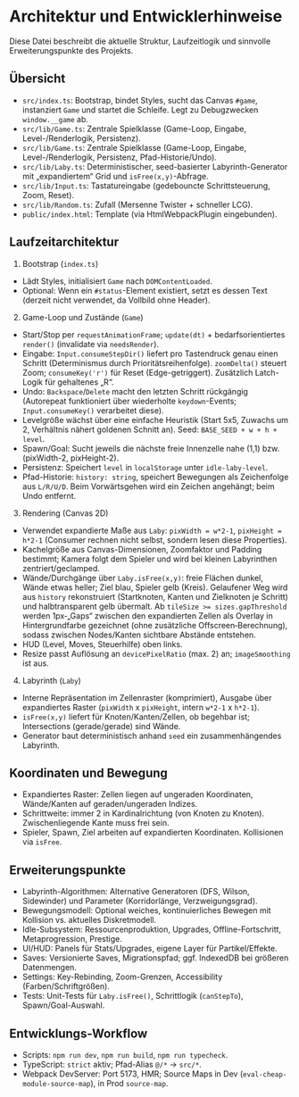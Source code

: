 # Architektur und Entwicklerhinweise

Diese Datei beschreibt die aktuelle Struktur, Laufzeitlogik und sinnvolle Erweiterungspunkte des Projekts.

## Übersicht

- `src/index.ts`: Bootstrap, bindet Styles, sucht das Canvas `#game`, instanziert `Game` und startet die Schleife. Legt zu Debugzwecken `window.__game` ab.
- `src/lib/Game.ts`: Zentrale Spielklasse (Game-Loop, Eingabe, Level-/Renderlogik, Persistenz).
- `src/lib/Game.ts`: Zentrale Spielklasse (Game-Loop, Eingabe, Level-/Renderlogik, Persistenz, Pfad-Historie/Undo).
- `src/lib/Laby.ts`: Deterministischer, seed-basierter Labyrinth-Generator mit „expandiertem“ Grid und `isFree(x,y)`-Abfrage.
- `src/lib/Input.ts`: Tastatureingabe (gedebouncte Schrittsteuerung, Zoom, Reset).
- `src/lib/Random.ts`: Zufall (Mersenne Twister + schneller LCG).
- `public/index.html`: Template (via HtmlWebpackPlugin eingebunden).

## Laufzeitarchitektur

1) Bootstrap (`index.ts`)
- Lädt Styles, initialisiert `Game` nach `DOMContentLoaded`.
- Optional: Wenn ein `#status`-Element existiert, setzt es dessen Text (derzeit nicht verwendet, da Vollbild ohne Header).

2) Game-Loop und Zustände (`Game`)
- Start/Stop per `requestAnimationFrame`; `update(dt)` + bedarfsorientiertes `render()` (invalidate via `needsRender`).
- Eingabe: `Input.consumeStepDir()` liefert pro Tastendruck genau einen Schritt (Determinismus durch Prioritätsreihenfolge). `zoomDelta()` steuert Zoom; `consumeKey('r')` für Reset (Edge-getriggert). Zusätzlich Latch-Logik für gehaltenes „R“.
- Undo: `Backspace`/`Delete` macht den letzten Schritt rückgängig (Autorepeat funktioniert über wiederholte `keydown`-Events; `Input.consumeKey()` verarbeitet diese).
- Levelgröße wächst über eine einfache Heuristik (Start 5x5, Zuwachs um 2, Verhältnis nähert goldenen Schnitt an). Seed: `BASE_SEED + w + h + level`.
- Spawn/Goal: Sucht jeweils die nächste freie Innenzelle nahe (1,1) bzw. (pixWidth-2, pixHeight-2).
- Persistenz: Speichert `level` in `localStorage` unter `idle-laby-level`.
- Pfad-Historie: `history: string`, speichert Bewegungen als Zeichenfolge aus `L/R/U/D`. Beim Vorwärtsgehen wird ein Zeichen angehängt; beim Undo entfernt.

3) Rendering (Canvas 2D)
- Verwendet expandierte Maße aus `Laby`: `pixWidth = w*2-1`, `pixHeight = h*2-1` (Consumer rechnen nicht selbst, sondern lesen diese Properties).
- Kachelgröße aus Canvas-Dimensionen, Zoomfaktor und Padding bestimmt; Kamera folgt dem Spieler und wird bei kleinen Labyrinthen zentriert/geclamped.
- Wände/Durchgänge über `Laby.isFree(x,y)`: freie Flächen dunkel, Wände etwas heller; Ziel blau, Spieler gelb (Kreis). Gelaufener Weg wird aus `history` rekonstruiert (Startknoten, Kanten und Zielknoten je Schritt) und halbtransparent gelb übermalt. Ab `tileSize >= sizes.gapThreshold` werden 1px‑„Gaps“ zwischen den expandierten Zellen als Overlay in Hintergrundfarbe gezeichnet (ohne zusätzliche Offscreen‑Berechnung), sodass zwischen Nodes/Kanten sichtbare Abstände entstehen.
- HUD (Level, Moves, Steuerhilfe) oben links.
- Resize passt Auflösung an `devicePixelRatio` (max. 2) an; `imageSmoothing` ist aus.

4) Labyrinth (`Laby`)
- Interne Repräsentation im Zellenraster (komprimiert), Ausgabe über expandiertes Raster (`pixWidth` x `pixHeight`, intern `w*2-1` x `h*2-1`).
- `isFree(x,y)` liefert für Knoten/Kanten/Zellen, ob begehbar ist; Intersections (gerade/gerade) sind Wände.
- Generator baut deterministisch anhand `seed` ein zusammenhängendes Labyrinth.

## Koordinaten und Bewegung

- Expandiertes Raster: Zellen liegen auf ungeraden Koordinaten, Wände/Kanten auf geraden/ungeraden Indizes.
- Schrittweite: immer 2 in Kardinalrichtung (von Knoten zu Knoten). Zwischenliegende Kante muss frei sein.
- Spieler, Spawn, Ziel arbeiten auf expandierten Koordinaten. Kollisionen via `isFree`.

## Erweiterungspunkte

- Labyrinth-Algorithmen: Alternative Generatoren (DFS, Wilson, Sidewinder) und Parameter (Korridorlänge, Verzweigungsgrad).
- Bewegungsmodell: Optional weiches, kontinuierliches Bewegen mit Kollision vs. aktuelles Diskretmodell.
- Idle-Subsystem: Ressourcenproduktion, Upgrades, Offline-Fortschritt, Metaprogression, Prestige.
- UI/HUD: Panels für Stats/Upgrades, eigene Layer für Partikel/Effekte.
- Saves: Versionierte Saves, Migrationspfad; ggf. IndexedDB bei größeren Datenmengen.
- Settings: Key-Rebinding, Zoom-Grenzen, Accessibility (Farben/Schriftgrößen).
- Tests: Unit-Tests für `Laby.isFree()`, Schrittlogik (`canStepTo`), Spawn/Goal-Auswahl.

## Entwicklungs-Workflow

- Scripts: `npm run dev`, `npm run build`, `npm run typecheck`.
- TypeScript: `strict` aktiv; Pfad-Alias `@/*` → `src/*`.
- Webpack DevServer: Port 5173, HMR; Source Maps in Dev (`eval-cheap-module-source-map`), in Prod `source-map`.
